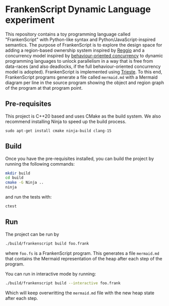 # FrankenScript Dynamic Language experiment

This repository contains a toy programming language called "FrankenScript" with Python-like syntax and Python/JavaScript-inspired semantics.
The purpose of FrankenScript is to explore the design space for adding a region-based ownership system inspired by [Reggio](https://doi.org/10.1145/3622846) and a concurrency
model inspired by [behaviour-oriented concurrency](https://doi.org/10.1145/3622852) to dynamic programming languages to unlock parallelism in a way that is free from data-races
(and also deadlocks, if the full behaviour-oriented concurrency model is adopted). FrankenScript is implemented using [Trieste](https://doi.org/10.1145/3687997.3695647).
To this end, FrankenScript programs generate a file called `mermaid.md` with a Mermaid diagram per line in the source program showing the object and region
graph of the program at that program point. 

## Pre-requisites

This project is C++20 based and uses CMake as the build system.  We also recommend installing Ninja to speed up the build process.

```base
sudo apt-get install cmake ninja-build clang-15
```

## Build

Once you have the pre-requisites installed, you can build the project by running the following commands:

```bash
mkdir build
cd build
cmake -G Ninja ..
ninja
```

and run the tests with:

```bash
ctest
```

## Run

The project can be run by

```bash
./build/frankenscript build foo.frank
```

where `foo.fs` is a FrankenScript program. This generates a file `mermaid.md` that contains the Mermaid representation of the heap after each step of the program.

You can run in interactive mode by running:

```bash
./build/frankenscript build --interactive foo.frank
```

Which will keep overwritting the `mermaid.md` file with the new heap state after each step.
